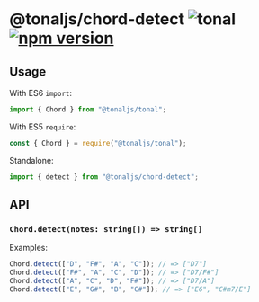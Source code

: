 # @tonaljs/chord-detect ![tonal](https://img.shields.io/badge/@tonaljs-chord-detect-yellow.svg?style=flat-square) [![npm version](https://img.shields.io/npm/v/@tonaljs/chord-detect.svg?style=flat-square)](https://www.npmjs.com/package/@tonaljs/chord-detect)

## Usage

With ES6 `import`:

```js
import { Chord } from "@tonaljs/tonal";
```

With ES5 `require`:

```js
const { Chord } = require("@tonaljs/tonal");
```

Standalone:

```js
import { detect } from "@tonaljs/chord-detect";
```

## API

### `Chord.detect(notes: string[]) => string[]`

Examples:

```js
Chord.detect(["D", "F#", "A", "C"]); // => ["D7"]
Chord.detect(["F#", "A", "C", "D"]); // => ["D7/F#"]
Chord.detect(["A", "C", "D", "F#"]); // => ["D7/A"]
Chord.detect(["E", "G#", "B", "C#"]); // => ["E6", "C#m7/E"]
```
